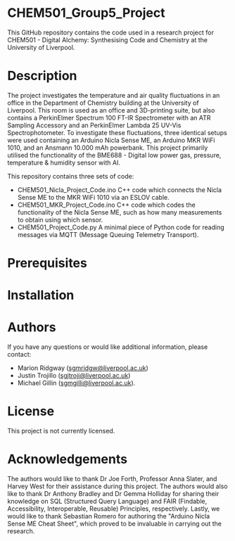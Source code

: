 # CHEM501_Group5_Project
This GitHub repository contains the code used in a research project for CHEM501 - Digital Alchemy: Synthesising Code and Chemistry at the University of Liverpool.

# Description
The project investigates the temperature and air quality fluctuations in an office in the Department of Chemistry building at the University of Liverpool. This room is used as an office and 3D-printing suite, but also contains a PerkinElmer Spectrum 100 FT-IR Spectrometer with an ATR Sampling Accessory and an PerkinElmer Lambda 25 UV-Vis Spectrophotometer. To investigate these fluctuations, three identical setups were used containing an Arduino Nicla Sense ME, an Arduino MKR WiFi 1010, and an Ansmann 10.000 mAh powerbank. This project primarily utilised the functionality of the BME688 - Digital low power gas, pressure, temperature & humidity sensor with AI.

This repository contains three sets of code:
- CHEM501_Nicla_Project_Code.ino
  C++ code which connects the Nicla Sense ME to the MKR WiFi 1010 via an ESLOV cable.
- CHEM501_MKR_Project_Code.ino
  C++ code which codes the functionality of the Nicla Sense ME, such as how many measurements to obtain using which sensor.
- CHEM501_Project_Code.py
  A minimal piece of Python code for reading messages via MQTT (Message Queuing Telemetry Transport).

# Prerequisites

# Installation

# Authors
If you have any questions or would like additional information, please contact:
- Marion Ridgway (sgmridgw@liverpool.ac.uk)
- Justin Trojillo (sgjtroji@liverpool.ac.uk)
- Michael Gillin (sgmgilli@liverpool.ac.uk).

# License
This project is not currently licensed.

# Acknowledgements
The authors would like to thank Dr Joe Forth, Professor Anna Slater, and Harvey West for their assistance during this project. The authors would also like to thank Dr Anthony Bradley and Dr Gemma Holliday for sharing their knowledge on SQL (Structured Query Language) and FAIR (Findable, Accessibility, Interoperable, Reusable) Principles, respectively. Lastly, we would like to thank Sebastian Romero for authoring the "Arduino Nicla Sense ME Cheat Sheet", which proved to be invaluable in carrying out the research.
